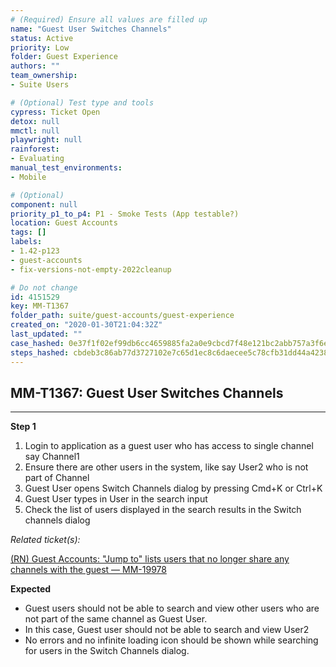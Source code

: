 ```yaml
---
# (Required) Ensure all values are filled up
name: "Guest User Switches Channels"
status: Active
priority: Low
folder: Guest Experience
authors: ""
team_ownership: 
- Suite Users

# (Optional) Test type and tools
cypress: Ticket Open
detox: null
mmctl: null
playwright: null
rainforest: 
- Evaluating
manual_test_environments: 
- Mobile

# (Optional)
component: null
priority_p1_to_p4: P1 - Smoke Tests (App testable?)
location: Guest Accounts
tags: []
labels: 
- 1.42-p123
- guest-accounts
- fix-versions-not-empty-2022cleanup

# Do not change
id: 4151529
key: MM-T1367
folder_path: suite/guest-accounts/guest-experience
created_on: "2020-01-30T21:04:32Z"
last_updated: ""
case_hashed: 0e37f1f02ef99db6cc4659885fa2a0e9cbcd7f48e121bc2abb757a3f6ea10ecb80a8a233a3565ba6528d9236fdad6d5e
steps_hashed: cbdeb3c86ab77d3727102e7c65d1ec8c6daecee5c78cfb31dd44a42389df64add7203a46186c74f74f920e95f19d87fc
---
```


## MM-T1367: Guest User Switches Channels

---

**Step 1**

1. Login to application as a guest user who has access to single channel say Channel1
2. Ensure there are other users in the system, like say User2 who is not part of Channel
3. Guest User opens Switch Channels dialog by pressing Cmd+K or Ctrl+K
4. Guest User types in User in the search input
5. Check the list of users displayed in the search results in the Switch channels dialog

_Related ticket(s):_

[(RN) Guest Accounts: "Jump to" lists users that no longer share any channels with the guest — MM-19978](https://mattermost.atlassian.net/browse/MM-19978)

**Expected**

- Guest users should not be able to search and view other users who are not part of the same channel as Guest User.
- In this case, Guest user should not be able to search and view User2
- No errors and no infinite loading icon should be shown while searching for users in the Switch Channels dialog.
